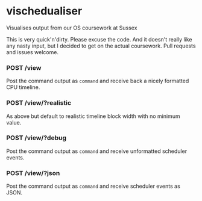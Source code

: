 # vischedualiser
Visualises output from our OS coursework at Sussex

This is very quick'n'dirty. Please excuse the code. And it doesn't really like any nasty input, but I decided to get on the actual coursework. Pull requests and issues welcome.

### POST /view
Post the command output as `command` and receive back a nicely formatted CPU timeline.

### POST /view/?realistic
As above but default to realistic timeline block width with no minimum value. 

### POST /view/?debug
Post the command output as `command` and receive unformatted scheduler events.

### POST /view/?json
Post the command output as `command` and receive scheduler events as JSON.

